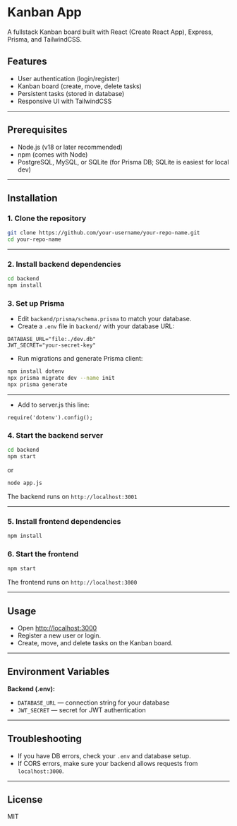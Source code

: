 # Kanban App

A fullstack Kanban board built with React (Create React App), Express, Prisma, and TailwindCSS.

## Features

- User authentication (login/register)
- Kanban board (create, move, delete tasks)
- Persistent tasks (stored in database)
- Responsive UI with TailwindCSS

---

## Prerequisites

- Node.js (v18 or later recommended)
- npm (comes with Node)
- PostgreSQL, MySQL, or SQLite (for Prisma DB; SQLite is easiest for local dev)

---

## Installation

### 1. Clone the repository

```bash
git clone https://github.com/your-username/your-repo-name.git
cd your-repo-name
```

---

### 2. Install backend dependencies

```bash
cd backend
npm install
```

### 3. Set up Prisma

- Edit `backend/prisma/schema.prisma` to match your database.
- Create a `.env` file in `backend/` with your database URL:

```env
DATABASE_URL="file:./dev.db"
JWT_SECRET="your-secret-key"
```

- Run migrations and generate Prisma client:

```bash
npm install dotenv
npx prisma migrate dev --name init
npx prisma generate
```

---

- Add to server.js this line:

```server
require('dotenv').config();
```

### 4. Start the backend server

```bash
cd backend
npm start
```
or
```bash
node app.js
```

The backend runs on `http://localhost:3001`

---

### 5. Install frontend dependencies

```bash
npm install
```

### 6. Start the frontend

```bash
npm start
```

The frontend runs on `http://localhost:3000`

---

## Usage

- Open [http://localhost:3000](http://localhost:3000)
- Register a new user or login.
- Create, move, and delete tasks on the Kanban board.

---

## Environment Variables

**Backend (.env):**
- `DATABASE_URL` — connection string for your database  
- `JWT_SECRET` — secret for JWT authentication

---

## Troubleshooting

- If you have DB errors, check your `.env` and database setup.
- If CORS errors, make sure your backend allows requests from `localhost:3000`.

---

## License

MIT
